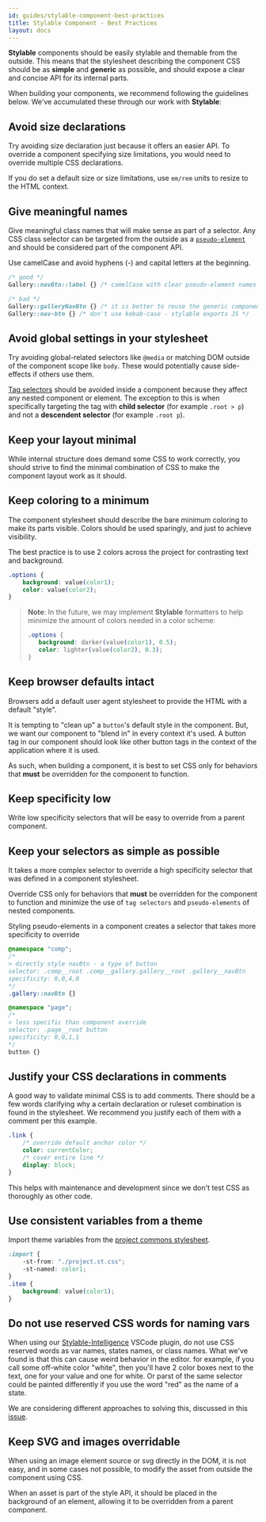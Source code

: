 ```yaml
---
id: guides/stylable-component-best-practices
title: Stylable Component - Best Practices
layout: docs
---
```


**Stylable** components should be easily stylable and themable from the outside. This means that the stylesheet describing the component CSS should be as **simple** and **generic** as possible, and should expose a clear and concise API for its internal parts. 

When building your components, we recommend following the guidelines below. We've accumulated these through our work with **Stylable**:

## Avoid size declarations

Try avoiding size declaration just because it offers an easier API. To override a component specifying size limitations, you would need to override multiple CSS declarations.

If you do set a default size or size limitations, use `em/rem` units to resize to the HTML context.

## Give meaningful names

Give meaningful class names that will make sense as part of a selector. Any CSS class selector can be targeted from the outside as a [`pseudo-element`](../references/pseudo-elements.md) and should be considered part of the component API. 

Use camelCase and avoid hyphens (-) and capital letters at the beginning. 

```css
/* good */
Gallery::navBtn::label {} /* camelCase with clear pseudo-element names  */
```

```css
/* bad */
Gallery::galleryNavBtn {} /* it is better to reuse the generic component id */
Gallery::nav-btn {} /* don't use kebab-case - stylable exports JS */
```

## Avoid global settings in your stylesheet

Try avoiding global-related selectors like `@media` or matching DOM outside of the component scope like `body`. These would potentially cause side-effects if others use them.

[Tag selectors](../references/tag-selectors.md) should be avoided inside a component because they affect any nested component or element. The exception to this is when specifically targeting the tag with **child selector** (for example `.root > p`) and not a **descendent selector** (for example `.root p`).

## Keep your layout minimal

While internal structure does demand some CSS to work correctly, you should strive to find the minimal combination of CSS to make the component layout work as it should.

## Keep coloring to a minimum

The component stylesheet should describe the bare minimum coloring to make its parts visible. Colors should be used sparingly, and just to achieve visibility. 

The best practice is to use 2 colors across the project for contrasting text and background.

```css
.options { 
    background: value(color1); 
    color: value(color2); 
}
```

> **Note**:
> In the future, we may implement **Stylable** formatters to help minimize the amount of colors needed in a color scheme:  
> ```css
> .options { 
>    background: darker(value(color1), 0.5); 
>    color: lighter(value(color2), 0.3); 
>}
> ```

## Keep browser defaults intact

Browsers add a default user agent stylesheet to provide the HTML with a default "style". 

It is tempting to "clean up" a `button`'s default style in the component. But, we want our component to "blend in" in every context it's used. A button tag in our component should look like other button tags in the context of the application where it is used.

As such, when building a component, it is best to set CSS only for behaviors that **must** be overridden for the component to function.

## Keep specificity low

Write low specificity selectors that will be easy to override from a parent component.

## Keep your selectors as simple as possible

It takes a more complex selector to override a high specificity selector that was defined in a component stylesheet.

Override CSS only for behaviors that **must** be overridden for the component to function and minimize the use of `tag selectors` and `pseudo-elements` of nested components. 

Styling pseudo-elements in a component creates a selector that takes more specificity to override

```css
@namespace "comp";
/* 
> directly style navBtn - a type of button
selector: .comp__root .comp__gallery.gallery__root .gallery__navBtn
specificity: 0,0,4,0 
*/
.gallery::navBtn {} 
```
```css
@namespace "page";
/* 
> less specific than component override 
selector: .page__root button
specificity: 0,0,1,1
*/
button {} 
```

## Justify your CSS declarations in comments

A good way to validate minimal CSS is to add comments. There should be a few words clarifying why a certain declaration or ruleset combination is found in the stylesheet. We recommend you justify each of them with a comment per this example.

```css
.link {
    /* override default anchor color */
    color: currentColor;
    /* cover entire line */
    display: block;
}
```

This helps with maintenance and development since we don't test CSS as thoroughly as other code.

## Use consistent variables from a theme

Import theme variables from the [project commons stylesheet](../guides/project-commons.md).

```css
:import {
    -st-from: "./project.st.css";
    -st-named: color1;
}
.item {
    background: value(color1);
}
```
## Do not use reserved CSS words for naming vars 

When using our [Stylable-Intelligence](https://github.com/wix/stylable-intelligence) VSCode plugin, do not use CSS reserved words as var names, states names, or class names. What we've found is that this can cause weird behavior in the editor. for example, if you call some off-white color "white", then you'll have 2 color boxes next to the text, one for your value and one for white. Or parst of the same selector could be painted differently if you use the word "red" as the name of a state.

We are considering different approaches to solving this, discussed in this [issue](https://github.com/wix/stylable/issues/264).

## Keep SVG and images overridable

When using an image element source or svg directly in the DOM, it is not easy, and in some cases not possible, to modify the asset from outside the component using CSS.

When an asset is part of the style API, it should be placed in the background of an element, allowing it to be overridden from a parent component.
